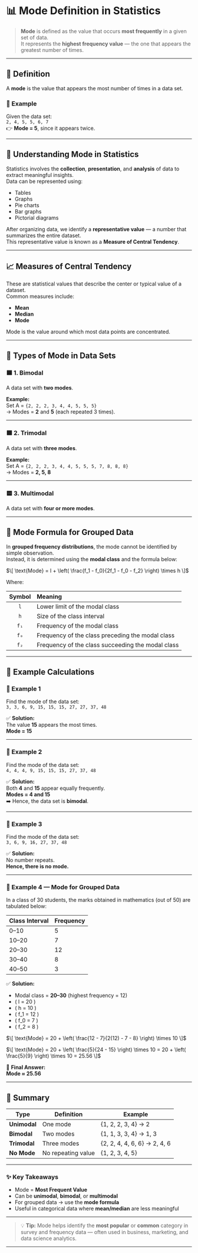 # 📊 Mode Definition in Statistics

> **Mode** is defined as the value that occurs **most frequently** in a given set of data.  
> It represents the **highest frequency value** — the one that appears the greatest number of times.

---

## 🔹 Definition

A **mode** is the value that appears the most number of times in a data set.

### 🧮 Example
Given the data set:  
`2, 4, 5, 5, 6, 7`  
👉 **Mode = 5**, since it appears twice.

---

## 📘 Understanding Mode in Statistics

Statistics involves the **collection**, **presentation**, and **analysis** of data to extract meaningful insights.  
Data can be represented using:

- Tables  
- Graphs  
- Pie charts  
- Bar graphs  
- Pictorial diagrams  

After organizing data, we identify a **representative value** — a number that summarizes the entire dataset.  
This representative value is known as a **Measure of Central Tendency**.

---

## 📈 Measures of Central Tendency

These are statistical values that describe the center or typical value of a dataset.  
Common measures include:

- **Mean**
- **Median**
- **Mode**

Mode is the value around which most data points are concentrated.

---

## 🔸 Types of Mode in Data Sets

### 🟦 **1. Bimodal**
A data set with **two modes**.  

**Example:**  
Set A = `{2, 2, 2, 3, 4, 4, 5, 5, 5}`  
→ Modes = **2** and **5** (each repeated 3 times).

---

### 🟩 **2. Trimodal**
A data set with **three modes**.  

**Example:**  
Set A = `{2, 2, 2, 3, 4, 4, 5, 5, 5, 7, 8, 8, 8}`  
→ Modes = **2, 5, 8**

---

### 🟨 **3. Multimodal**
A data set with **four or more modes**.

---

## 🧾 Mode Formula for Grouped Data

In **grouped frequency distributions**, the mode cannot be identified by simple observation.  
Instead, it is determined using the **modal class** and the formula below:

$\[
\text{Mode} = l + \left( \frac{f_1 - f_0}{2f_1 - f_0 - f_2} \right) \times h
\]$

Where:

| Symbol | Meaning |
|:-------:|:--------|
| `l` | Lower limit of the modal class |
| `h` | Size of the class interval |
| `f₁` | Frequency of the modal class |
| `f₀` | Frequency of the class preceding the modal class |
| `f₂` | Frequency of the class succeeding the modal class |

---

## 🧠 Example Calculations

### 🧩 Example 1
Find the mode of the data set:  
`3, 3, 6, 9, 15, 15, 15, 27, 27, 37, 48`

✅ **Solution:**  
The value **15** appears the most times.  
**Mode = 15**

---

### 🧩 Example 2
Find the mode of the data set:  
`4, 4, 4, 9, 15, 15, 15, 27, 37, 48`

✅ **Solution:**  
Both **4** and **15** appear equally frequently.  
**Modes = 4 and 15**  
➡️ Hence, the data set is **bimodal**.

---

### 🧩 Example 3
Find the mode of the data set:  
`3, 6, 9, 16, 27, 37, 48`

✅ **Solution:**  
No number repeats.  
**Hence, there is no mode.**

---

### 🧩 Example 4 — Mode for Grouped Data

In a class of 30 students, the marks obtained in mathematics (out of 50) are tabulated below:

| Class Interval | Frequency |
|----------------|------------|
| 0–10 | 5 |
| 10–20 | 7 |
| 20–30 | 12 |
| 30–40 | 8 |
| 40–50 | 3 |

✅ **Solution:**

- Modal class = **20–30** (highest frequency = 12)  
- \( l = 20 \)  
- \( h = 10 \)  
- \( f_1 = 12 \)  
- \( f_0 = 7 \)  
- \( f_2 = 8 \)

$\[
\text{Mode} = 20 + \left( \frac{12 - 7}{2(12) - 7 - 8} \right) \times 10
\]$

$\[
\text{Mode} = 20 + \left( \frac{5}{24 - 15} \right) \times 10 = 20 + \left( \frac{5}{9} \right) \times 10 = 25.56
\]$

📏 **Final Answer:**  
**Mode ≈ 25.56**

---

## 🧾 Summary

| Type | Definition | Example |
|------|-------------|----------|
| **Unimodal** | One mode | {1, 2, 2, 3, 4} → 2 |
| **Bimodal** | Two modes | {1, 1, 3, 3, 4} → 1, 3 |
| **Trimodal** | Three modes | {2, 2, 4, 4, 6, 6} → 2, 4, 6 |
| **No Mode** | No repeating value | {1, 2, 3, 4, 5} |

---

### ✨ Key Takeaways

- Mode = **Most Frequent Value**
- Can be **unimodal**, **bimodal**, or **multimodal**
- For grouped data → use the **mode formula**
- Useful in categorical data where **mean/median** are less meaningful

---

> 💡 **Tip:** Mode helps identify the **most popular** or **common** category in survey and frequency data — often used in business, marketing, and data science analytics.

---


